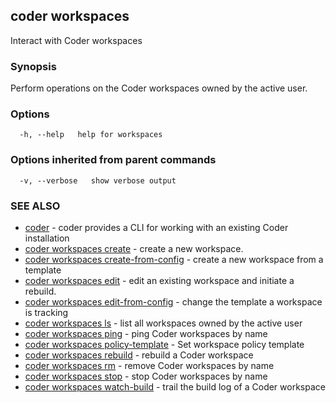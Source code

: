 ## coder workspaces

Interact with Coder workspaces

### Synopsis

Perform operations on the Coder workspaces owned by the active user.

### Options

```
  -h, --help   help for workspaces
```

### Options inherited from parent commands

```
  -v, --verbose   show verbose output
```

### SEE ALSO

* [coder](coder.md)	 - coder provides a CLI for working with an existing Coder installation
* [coder workspaces create](coder_workspaces_create.md)	 - create a new workspace.
* [coder workspaces create-from-config](coder_workspaces_create-from-config.md)	 - create a new workspace from a template
* [coder workspaces edit](coder_workspaces_edit.md)	 - edit an existing workspace and initiate a rebuild.
* [coder workspaces edit-from-config](coder_workspaces_edit-from-config.md)	 - change the template a workspace is tracking
* [coder workspaces ls](coder_workspaces_ls.md)	 - list all workspaces owned by the active user
* [coder workspaces ping](coder_workspaces_ping.md)	 - ping Coder workspaces by name
* [coder workspaces policy-template](coder_workspaces_policy-template.md)	 - Set workspace policy template
* [coder workspaces rebuild](coder_workspaces_rebuild.md)	 - rebuild a Coder workspace
* [coder workspaces rm](coder_workspaces_rm.md)	 - remove Coder workspaces by name
* [coder workspaces stop](coder_workspaces_stop.md)	 - stop Coder workspaces by name
* [coder workspaces watch-build](coder_workspaces_watch-build.md)	 - trail the build log of a Coder workspace

